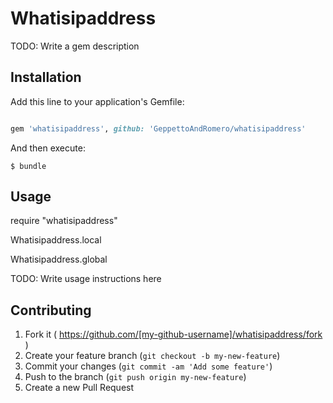 # Whatisipaddress

TODO: Write a gem description

## Installation

Add this line to your application's Gemfile:

```ruby

gem 'whatisipaddress', github: 'GeppettoAndRomero/whatisipaddress'

```

And then execute:

    $ bundle

## Usage

require "whatisipaddress"

Whatisipaddress.local

Whatisipaddress.global

TODO: Write usage instructions here

## Contributing

1. Fork it ( https://github.com/[my-github-username]/whatisipaddress/fork )
2. Create your feature branch (`git checkout -b my-new-feature`)
3. Commit your changes (`git commit -am 'Add some feature'`)
4. Push to the branch (`git push origin my-new-feature`)
5. Create a new Pull Request
